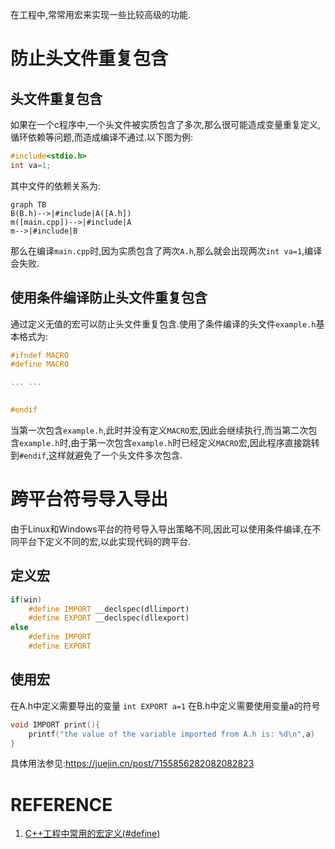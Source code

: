 在工程中,常常用宏来实现一些比较高级的功能.

# 防止头文件重复包含

## 头文件重复包含

如果在一个c程序中,一个头文件被实质包含了多次,那么很可能造成变量重复定义,循环依赖等问题,而造成编译不通过.以下图为例:

``` c++
#include<stdio.h>
int va=1;
```

其中文件的依赖关系为:

``` mermaid
graph TB
B(B.h)-->|#include|A([A.h])
m([main.cpp])-->|#include|A
m-->|#include|B
```

那么在编译`main.cpp`时,因为实质包含了两次`A.h`,那么就会出现两次`int va=1`,编译会失败.

## 使用条件编译防止头文件重复包含

通过定义无值的宏可以防止头文件重复包含.使用了条件编译的头文件`example.h`基本格式为:

``` c++
#ifndef MACRO
#define MACRO

... ...
    

#endif
```

当第一次包含`example.h`,此时并没有定义`MACRO`宏,因此会继续执行,而当第二次包含`example.h`时,由于第一次包含`example.h`时已经定义`MACRO`宏,因此程序直接跳转到`#endif`,这样就避免了一个头文件多次包含.

# 跨平台符号导入导出
由于Linux和Windows平台的符号导入导出策略不同,因此可以使用条件编译,在不同平台下定义不同的宏,以此实现代码的跨平台.

## 定义宏
``` c++
if(win)
    #define IMPORT __declspec(dllimport)
    #define EXPORT __declspec(dllexport)
else
    #define IMPORT
    #define EXPORT
```

## 使用宏
在A.h中定义需要导出的变量
`int EXPORT a=1`
在B.h中定义需要使用变量a的符号
``` c
void IMPORT print(){
	printf("the value of the variable imported from A.h is: %d\n",a)
}
```

具体用法参见:https://juejin.cn/post/7155856282082082823



# REFERENCE

1. [C++工程中常用的宏定义(#define)](https://cloud.tencent.com/developer/article/1058023)